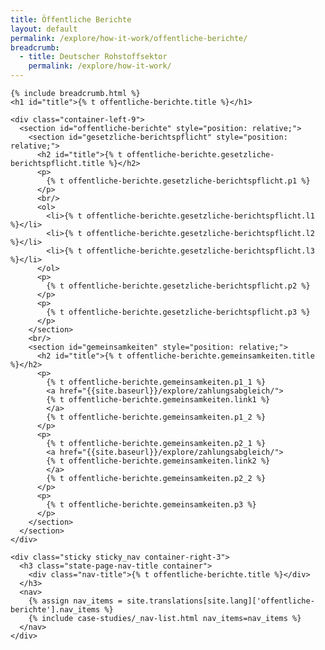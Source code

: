 ```yaml
---
title: Öffentliche Berichte
layout: default
permalink: /explore/how-it-work/offentliche-berichte/
breadcrumb:
  - title: Deutscher Rohstoffsektor
    permalink: /explore/how-it-work/
---
```

<link rel="stylesheet" type="text/css" href="{{ site.baseurl_root }}/css/slick-theme.css"/>
<link rel="stylesheet" type="text/css" href="//cdn.jsdelivr.net/jquery.slick/1.6.0/slick.css"/>

<main class="container-page-wrapper layout-state-pages">
  <section class="container" style="position: relative;">

    {% include breadcrumb.html %}
    <h1 id="title">{% t offentliche-berichte.title %}</h1>

    <div class="container-left-9">
      <section id="offentliche-berichte" style="position: relative;">
        <section id="gesetzliche-berichtspflicht" style="position: relative;">
          <h2 id="title">{% t offentliche-berichte.gesetzliche-berichtspflicht.title %}</h2>
          <p>
            {% t offentliche-berichte.gesetzliche-berichtspflicht.p1 %}
          </p>
          <br/>
          <ol>
            <li>{% t offentliche-berichte.gesetzliche-berichtspflicht.l1 %}</li>
            <li>{% t offentliche-berichte.gesetzliche-berichtspflicht.l2 %}</li>
            <li>{% t offentliche-berichte.gesetzliche-berichtspflicht.l3 %}</li>
          </ol>
          <p>
            {% t offentliche-berichte.gesetzliche-berichtspflicht.p2 %}
          </p>
          <p>
            {% t offentliche-berichte.gesetzliche-berichtspflicht.p3 %}
          </p>
        </section>
        <br/>
        <section id="gemeinsamkeiten" style="position: relative;">
          <h2 id="title">{% t offentliche-berichte.gemeinsamkeiten.title %}</h2>
          <p>
            {% t offentliche-berichte.gemeinsamkeiten.p1_1 %}
            <a href="{{site.baseurl}}/explore/zahlungsabgleich/">
            {% t offentliche-berichte.gemeinsamkeiten.link1 %}
            </a>
            {% t offentliche-berichte.gemeinsamkeiten.p1_2 %}
          </p>
          <p>
            {% t offentliche-berichte.gemeinsamkeiten.p2_1 %}
            <a href="{{site.baseurl}}/explore/zahlungsabgleich/">
            {% t offentliche-berichte.gemeinsamkeiten.link2 %}
            </a>
            {% t offentliche-berichte.gemeinsamkeiten.p2_2 %}
          </p>
          <p>
            {% t offentliche-berichte.gemeinsamkeiten.p3 %}
          </p>
        </section>
      </section>
    </div>

    <div class="sticky sticky_nav container-right-3">
      <h3 class="state-page-nav-title container">
        <div class="nav-title">{% t offentliche-berichte.title %}</div>
      </h3>
      <nav>
        {% assign nav_items = site.translations[site.lang]['offentliche-berichte'].nav_items %}
        {% include case-studies/_nav-list.html nav_items=nav_items %}
      </nav>
    </div>
  </section>
</main>

<script src="https://ajax.googleapis.com/ajax/libs/jquery/1.12.4/jquery.min.js"></script>
<script type="text/javascript" src="//cdn.jsdelivr.net/jquery.slick/1.6.0/slick.min.js"></script>
<script type="text/javascript" src="{{ site.baseurl_root }}/js/lib/static.min.js" charset="utf-8"></script>
